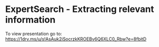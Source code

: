 # ExpertSearch - Extracting relevant information

To view presentation go to: https://1drv.ms/u/s!AsAuk2iSocrzkKROEBv6Q6XLC0_Rbw?e=8fbitD
